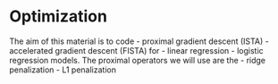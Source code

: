 # Optimization
The aim of this material is to code  - proximal gradient descent (ISTA) - accelerated gradient descent (FISTA)   for  - linear regression - logistic regression   models.  The proximal operators we will use are the  - ridge penalization - L1 penalization
